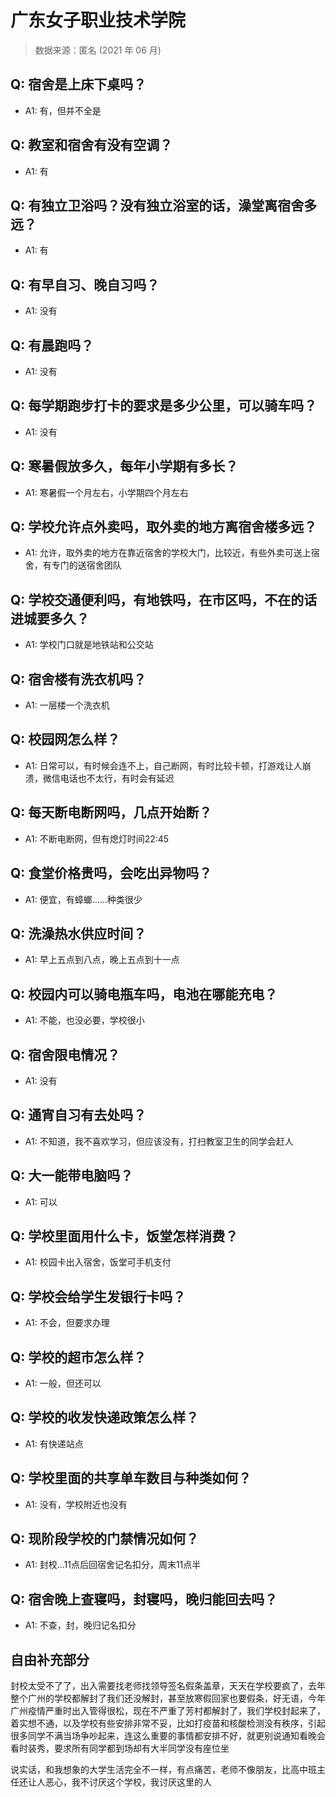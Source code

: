 # 广东女子职业技术学院

> 数据来源：匿名 (2021 年 06 月)

## Q: 宿舍是上床下桌吗？

- A1: 有，但并不全是

## Q: 教室和宿舍有没有空调？

- A1: 有

## Q: 有独立卫浴吗？没有独立浴室的话，澡堂离宿舍多远？

- A1: 有

## Q: 有早自习、晚自习吗？

- A1: 没有

## Q: 有晨跑吗？

- A1: 没有

## Q: 每学期跑步打卡的要求是多少公里，可以骑车吗？

- A1: 没有

## Q: 寒暑假放多久，每年小学期有多长？

- A1: 寒暑假一个月左右，小学期四个月左右

## Q: 学校允许点外卖吗，取外卖的地方离宿舍楼多远？

- A1: 允许，取外卖的地方在靠近宿舍的学校大门，比较近，有些外卖可送上宿舍，有专门的送宿舍团队

## Q: 学校交通便利吗，有地铁吗，在市区吗，不在的话进城要多久？

- A1: 学校门口就是地铁站和公交站

## Q: 宿舍楼有洗衣机吗？

- A1: 一层楼一个洗衣机

## Q: 校园网怎么样？

- A1: 日常可以，有时候会连不上，自己断网，有时比较卡顿，打游戏让人崩溃，微信电话也不太行，有时会有延迟

## Q: 每天断电断网吗，几点开始断？

- A1: 不断电断网，但有熄灯时间22:45

## Q: 食堂价格贵吗，会吃出异物吗？

- A1: 便宜，有蟑螂……种类很少

## Q: 洗澡热水供应时间？

- A1: 早上五点到八点，晚上五点到十一点

## Q: 校园内可以骑电瓶车吗，电池在哪能充电？

- A1: 不能，也没必要，学校很小

## Q: 宿舍限电情况？

- A1: 没有

## Q: 通宵自习有去处吗？

- A1: 不知道，我不喜欢学习，但应该没有，打扫教室卫生的同学会赶人

## Q: 大一能带电脑吗？

- A1: 可以

## Q: 学校里面用什么卡，饭堂怎样消费？

- A1: 校园卡出入宿舍，饭堂可手机支付

## Q: 学校会给学生发银行卡吗？

- A1: 不会，但要求办理

## Q: 学校的超市怎么样？

- A1: 一般，但还可以

## Q: 学校的收发快递政策怎么样？

- A1: 有快递站点

## Q: 学校里面的共享单车数目与种类如何？

- A1: 没有，学校附近也没有

## Q: 现阶段学校的门禁情况如何？

- A1: 封校…11点后回宿舍记名扣分，周末11点半

## Q: 宿舍晚上查寝吗，封寝吗，晚归能回去吗？

- A1: 不查，封，晚归记名扣分

## 自由补充部分

封校太受不了了，出入需要找老师找领导签名假条盖章，天天在学校要疯了，去年整个广州的学校都解封了我们还没解封，甚至放寒假回家也要假条，好无语，今年广州疫情严重时出入管得很松，现在不严重了芳村都解封了，我们学校封起来了，着实想不通，以及学校有些安排非常不妥，比如打疫苗和核酸检测没有秩序，引起很多同学不满当场争吵起来，连这么重要的事情都安排不好，就更别说通知看晚会看时装秀，要求所有同学都到场却有大半同学没有座位坐



说实话，和我想象的大学生活完全不一样，有点痛苦，老师不像朋友，比高中班主任还让人恶心，我不讨厌这个学校，我讨厌这里的人